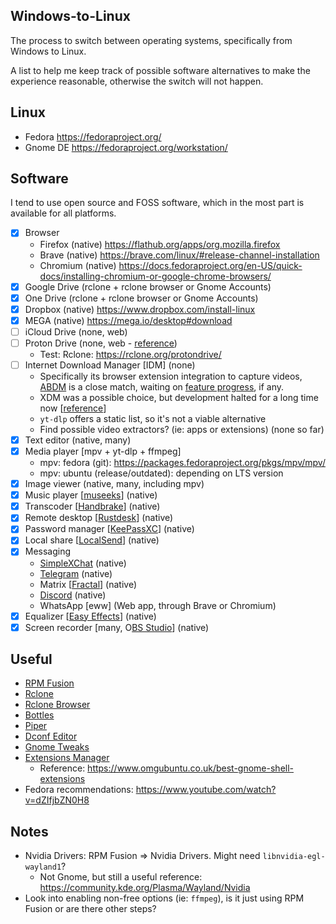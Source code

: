 ## Windows-to-Linux
The process to switch between operating systems, specifically from Windows to Linux.

A list to help me keep track of possible software alternatives to make the experience reasonable, otherwise the switch will not happen.

## Linux
- Fedora https://fedoraproject.org/
- Gnome DE https://fedoraproject.org/workstation/

## Software
I tend to use open source and FOSS software, which in the most part is available for all platforms.

- [x] Browser
    - Firefox (native) https://flathub.org/apps/org.mozilla.firefox
    - Brave (native) https://brave.com/linux/#release-channel-installation
    - Chromium (native) https://docs.fedoraproject.org/en-US/quick-docs/installing-chromium-or-google-chrome-browsers/
- [x] Google Drive (rclone + rclone browser or Gnome Accounts)
- [x] One Drive (rclone + rclone browser or Gnome Accounts)
- [x] Dropbox (native) https://www.dropbox.com/install-linux
- [x] MEGA (native) https://mega.io/desktop#download
- [ ] iCloud Drive (none, web)
- [ ] Proton Drive (none, web - [reference](https://www.reddit.com/r/ProtonDrive/comments/1e34coe/discussion_thread_for_proton_drive_on_linux_lets/))
    - Test: Rclone: https://rclone.org/protondrive/
- [ ] Internet Download Manager [IDM] (none)
    - Specifically its browser extension integration to capture videos, [ABDM](https://github.com/amir1376/ab-download-manager) is a close match, waiting on [feature progress](https://github.com/amir1376/ab-download-manager/issues/9), if any.
    - XDM was a possible choice, but development halted for a long time now [[reference](https://github.com/subhra74/xdm/discussions/768#discussioncomment-10842375)]
    - `yt-dlp` offers a static list, so it's not a viable alternative
    - Find possible video extractors? (ie: apps or extensions) (none so far)
- [x] Text editor (native, many)
- [x] Media player [mpv + yt-dlp + ffmpeg]
    - mpv: fedora (git): https://packages.fedoraproject.org/pkgs/mpv/mpv/
    - mpv: ubuntu (release/outdated): depending on LTS version
- [x] Image viewer (native, many, including mpv)
- [x] Music player [[museeks](https://github.com/martpie/museeks)] (native)
- [x] Transcoder [[Handbrake](https://github.com/HandBrake/HandBrake)] (native)
- [x] Remote desktop [[Rustdesk](https://github.com/rustdesk/rustdesk)] (native)
- [x] Password manager [[KeePassXC](https://github.com/keepassxreboot/keepassxc)] (native)
- [x] Local share [[LocalSend](https://github.com/localsend/localsend)] (native)
- [x] Messaging
    - [SimpleXChat](https://github.com/simplex-chat/simplex-chat) (native)
    - [Telegram](https://flathub.org/apps/org.telegram.desktop) (native)
    - Matrix [[Fractal](https://gitlab.gnome.org/World/fractal)] (native)
    - [Discord](https://flathub.org/apps/com.discordapp.Discord) (native)
    - WhatsApp [eww] (Web app, through Brave or Chromium)
- [x] Equalizer [[Easy Effects](https://github.com/wwmm/easyeffects)] (native)
- [x] Screen recorder [many, O[BS Studio](https://flathub.org/apps/com.obsproject.Studio)] (native)

## Useful
- [RPM Fusion](https://rpmfusion.org/)
- [Rclone](https://rclone.org/)
- [Rclone Browser](https://github.com/kapitainsky/RcloneBrowser)
- [Bottles](https://github.com/bottlesdevs/Bottles)
- [Piper](https://github.com/libratbag/piper)
- [Dconf Editor](https://wiki.gnome.org/Apps(2f)DconfEditor.html)
- [Gnome Tweaks](https://gitlab.gnome.org/GNOME/gnome-tweaks)
- [Extensions Manager](https://flathub.org/apps/com.mattjakeman.ExtensionManager)
    - Reference: https://www.omgubuntu.co.uk/best-gnome-shell-extensions
- Fedora recommendations: https://www.youtube.com/watch?v=dZIfjbZN0H8

## Notes
- Nvidia Drivers: RPM Fusion => Nvidia Drivers. Might need `libnvidia-egl-wayland1`?
    - Not Gnome, but still a useful reference: https://community.kde.org/Plasma/Wayland/Nvidia
- Look into enabling non-free options (ie: `ffmpeg`), is it just using RPM Fusion or are there other steps?
